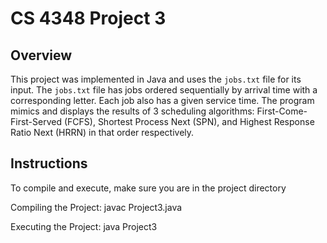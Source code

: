 # CS 4348 Project 3

## Overview
This project was implemented in Java and uses the `jobs.txt` file for its input. The `jobs.txt` file has jobs ordered sequentially by arrival time with a corresponding letter. Each job also has a given service time. The program mimics and displays the results of 3 scheduling algorithms: First-Come-First-Served (FCFS), Shortest Process Next (SPN), and Highest Response Ratio Next (HRRN) in that order respectively.


## Instructions
To compile and execute, make sure you are in the project directory

Compiling the Project:
javac Project3.java

Executing the Project:
java Project3
